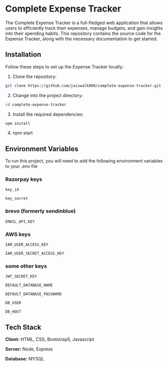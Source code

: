
# Complete Expense Tracker

The Complete Expense Tracker is a full-fledged web application that allows users to efficiently track their expenses, manage budgets, and gain insights into their spending habits. This repository contains the source code for the Expense Tracker, along with the necessary documentation to get started.

## Installation

Follow these steps to set up the Expense Tracker locally:

1. Clone the repository:
```bash
git clone https://github.com/jaiswalk008/complete-expense-tracker.git
```
2. Change into the project directory:
```bash
cd complete-expense-tracker
```
3. Install the required dependencies:
```bash
npm install
```
4. npm start

## Environment Variables

To run this project, you will need to add the following environment variables to your .env file

### Razorpay keys
`key_id`

`key_secret`

### brevo (formerly sendinblue)
`EMAIL_API_KEY`

### AWS keys
`IAM_USER_ACCESS_KEY`

`IAM_USER_SECRET_ACCESS_KEY`

### some other keys
`JWT_SECRET_KEY`

`DEFAULT_DATABASE_NAME`

`DEFAULT_DATABASE_PASSWORD`

`DB_USER`

`DB_HOST`
## Tech Stack

**Client:** HTML, CSS, Bootstrap5, Javascript 

**Server:** Node, Express

**Database:** MYSQL
